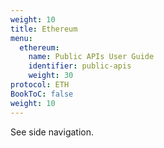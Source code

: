 ```yaml
---
weight: 10
title: Ethereum
menu:
  ethereum:
    name: Public APIs User Guide
    identifier: public-apis
    weight: 30
protocol: ETH
BookToC: false
weight: 10
---
```



See side navigation.
